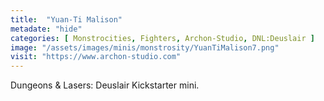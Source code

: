 ```yaml
---
title:  "Yuan-Ti Malison"
metadate: "hide"
categories: [ Monstrocities, Fighters, Archon-Studio, DNL:Deuslair ]
image: "/assets/images/minis/monstrosity/YuanTiMalison7.png"
visit: "https://www.archon-studio.com"
---
```

Dungeons & Lasers: Deuslair Kickstarter mini.